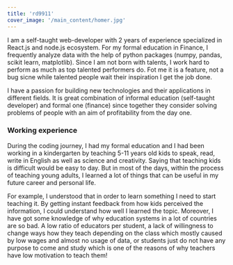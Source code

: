 ```yaml
---
title: 'rd9911'
cover_image: '/main_content/homer.jpg'
---
```


I am a self-taught web-developer with 2 years of experience specialized in React.js and node.js ecosystem. For my formal education in Finance, I frequently analyze data with the help of python packages (numpy, pandas, scikit learn, matplotlib). Since I am not born with talents, I work hard to perform as much as top talented performers do. Fot me it is a feature, not a bug sicne while talented people wait their inspiration I get the job done. 

I have a passion for building new technologies and their applications in different fields. It is great combination of informal education (self-taught developer) and formal one (finance) since together they consider solving problems of people with an aim of profitability from the day one.

### Working experience
During the coding journey, I had my formal education and I had been working in a kindergarten by teaching 5-11 years old kids to speak, read, write in English as well as science and creativity. Saying that teaching kids is difficult would be easy to day. But in most of the days, within the process of teaching young adults, I learned a lot of things that can be useful in my future career and personal life. 

For example, I understood that in order to learn something I need to start teaching it. By getting instant feedback from how kids perceived the information, I could understand how well I learned the topic. Moreover, I have got some knowledge of why education systems in a lot of countries are so bad. A low ratio of educators per student, a lack of willingness to change ways how they teach depending on the class which mostly caused by low wages and almost no usage of data, or students just do not have any purpose to come and study which is one of the reasons of why teachers have low motivation to teach them!